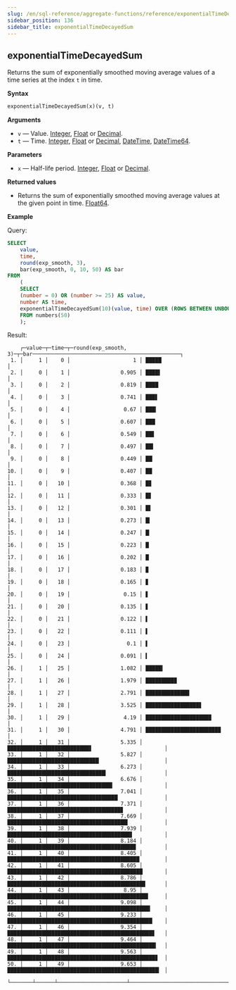 ```yaml
---
slug: /en/sql-reference/aggregate-functions/reference/exponentialTimeDecayedSum
sidebar_position: 136
sidebar_title: exponentialTimeDecayedSum
---
```


## exponentialTimeDecayedSum

Returns the sum of exponentially smoothed moving average values of a time series at the index `t` in time.

**Syntax**

```sql
exponentialTimeDecayedSum(x)(v, t)
```

**Arguments**

- `v` — Value. [Integer](../../../sql-reference/data-types/int-uint.md), [Float](../../../sql-reference/data-types/float.md) or [Decimal](../../../sql-reference/data-types/decimal.md).
- `t` — Time. [Integer](../../../sql-reference/data-types/int-uint.md), [Float](../../../sql-reference/data-types/float.md) or [Decimal](../../../sql-reference/data-types/decimal.md), [DateTime](../../data-types/datetime.md), [DateTime64](../../data-types/datetime64.md).

**Parameters**

- `x` — Half-life period. [Integer](../../../sql-reference/data-types/int-uint.md), [Float](../../../sql-reference/data-types/float.md) or [Decimal](../../../sql-reference/data-types/decimal.md).

**Returned values**

- Returns the sum of exponentially smoothed moving average values at the given point in time. [Float64](../../data-types/float.md).

**Example**

Query:

```sql
SELECT
    value,
    time,
    round(exp_smooth, 3),
    bar(exp_smooth, 0, 10, 50) AS bar
FROM
    (
    SELECT
    (number = 0) OR (number >= 25) AS value,
    number AS time,
    exponentialTimeDecayedSum(10)(value, time) OVER (ROWS BETWEEN UNBOUNDED PRECEDING AND CURRENT ROW) AS exp_smooth
    FROM numbers(50)
    );
```

Result:

```response
    ┌─value─┬─time─┬─round(exp_smooth, 3)─┬─bar───────────────────────────────────────────────┐
 1. │     1 │    0 │                    1 │ █████                                             │
 2. │     0 │    1 │                0.905 │ ████▌                                             │
 3. │     0 │    2 │                0.819 │ ████                                              │
 4. │     0 │    3 │                0.741 │ ███▋                                              │
 5. │     0 │    4 │                 0.67 │ ███▎                                              │
 6. │     0 │    5 │                0.607 │ ███                                               │
 7. │     0 │    6 │                0.549 │ ██▋                                               │
 8. │     0 │    7 │                0.497 │ ██▍                                               │
 9. │     0 │    8 │                0.449 │ ██▏                                               │
10. │     0 │    9 │                0.407 │ ██                                                │
11. │     0 │   10 │                0.368 │ █▊                                                │
12. │     0 │   11 │                0.333 │ █▋                                                │
13. │     0 │   12 │                0.301 │ █▌                                                │
14. │     0 │   13 │                0.273 │ █▎                                                │
15. │     0 │   14 │                0.247 │ █▏                                                │
16. │     0 │   15 │                0.223 │ █                                                 │
17. │     0 │   16 │                0.202 │ █                                                 │
18. │     0 │   17 │                0.183 │ ▉                                                 │
19. │     0 │   18 │                0.165 │ ▊                                                 │
20. │     0 │   19 │                 0.15 │ ▋                                                 │
21. │     0 │   20 │                0.135 │ ▋                                                 │
22. │     0 │   21 │                0.122 │ ▌                                                 │
23. │     0 │   22 │                0.111 │ ▌                                                 │
24. │     0 │   23 │                  0.1 │ ▌                                                 │
25. │     0 │   24 │                0.091 │ ▍                                                 │
26. │     1 │   25 │                1.082 │ █████▍                                            │
27. │     1 │   26 │                1.979 │ █████████▉                                        │
28. │     1 │   27 │                2.791 │ █████████████▉                                    │
29. │     1 │   28 │                3.525 │ █████████████████▋                                │
30. │     1 │   29 │                 4.19 │ ████████████████████▉                             │
31. │     1 │   30 │                4.791 │ ███████████████████████▉                          │
32. │     1 │   31 │                5.335 │ ██████████████████████████▋                       │
33. │     1 │   32 │                5.827 │ █████████████████████████████▏                    │
34. │     1 │   33 │                6.273 │ ███████████████████████████████▎                  │
35. │     1 │   34 │                6.676 │ █████████████████████████████████▍                │
36. │     1 │   35 │                7.041 │ ███████████████████████████████████▏              │
37. │     1 │   36 │                7.371 │ ████████████████████████████████████▊             │
38. │     1 │   37 │                7.669 │ ██████████████████████████████████████▎           │
39. │     1 │   38 │                7.939 │ ███████████████████████████████████████▋          │
40. │     1 │   39 │                8.184 │ ████████████████████████████████████████▉         │
41. │     1 │   40 │                8.405 │ ██████████████████████████████████████████        │
42. │     1 │   41 │                8.605 │ ███████████████████████████████████████████       │
43. │     1 │   42 │                8.786 │ ███████████████████████████████████████████▉      │
44. │     1 │   43 │                 8.95 │ ████████████████████████████████████████████▊     │
45. │     1 │   44 │                9.098 │ █████████████████████████████████████████████▍    │
46. │     1 │   45 │                9.233 │ ██████████████████████████████████████████████▏   │
47. │     1 │   46 │                9.354 │ ██████████████████████████████████████████████▊   │
48. │     1 │   47 │                9.464 │ ███████████████████████████████████████████████▎  │
49. │     1 │   48 │                9.563 │ ███████████████████████████████████████████████▊  │
50. │     1 │   49 │                9.653 │ ████████████████████████████████████████████████▎ │
    └───────┴──────┴──────────────────────┴───────────────────────────────────────────────────┘
```